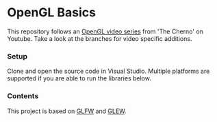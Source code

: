 # OpenGL Basics

This repository follows an [OpenGL video series](https://www.youtube.com/watch?v=W3gAzLwfIP0&list=PLlrATfBNZ98foTJPJ_Ev03o2oq3-GGOS2) from 'The Cherno' on Youtube. Take a look at the branches for video specific additions. 

### Setup

Clone and open the source code in Visual Studio. Multiple platforms are supported if you are able to run the libraries below.

### Contents

This project is based on [GLFW](http://www.glfw.org/) and [GLEW](http://glew.sourceforge.net/).